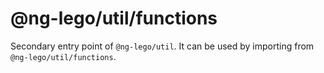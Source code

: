 # @ng-lego/util/functions

Secondary entry point of `@ng-lego/util`. It can be used by importing from `@ng-lego/util/functions`.
